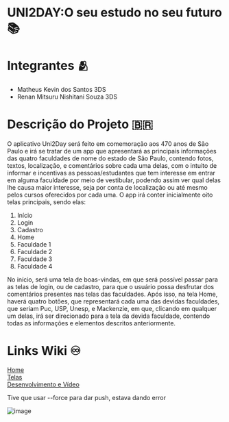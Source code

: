 # UNI2DAY:O seu estudo no seu futuro 📚
# Integrantes 🫂 
* Matheus Kevin dos Santos 3DS
* Renan Mitsuru Nishitani Souza 3DS

 # Descrição do Projeto 🇧🇷   
  O aplicativo Uni2Day será feito em comemoração aos 470 anos de São Paulo e irá se tratar de um app que apresentará as principais informações das quatro faculdades de nome do estado de São Paulo, contendo fotos, textos, localização, e comentários sobre cada uma delas, com o intuito de informar e incentivas as pessoas/estudantes que tem interesse em entrar em alguma faculdade por meio de vestibular, podendo assim ver qual delas lhe causa maior interesse, seja por conta de localização ou até mesmo pelos cursos oferecidos por cada uma. 
O app irá conter inicialmente oito telas principais, sendo elas:
1.	Início 
2.	Login
3.	Cadastro
4.	Home
5.	Faculdade 1
6.	Faculdade 2
7.	Faculdade 3
8.	Faculdade 4

No início, será uma tela de boas-vindas, em que será possível passar para as telas de login, ou de cadastro, para que o usuário possa desfrutar dos comentários presentes nas telas das faculdades.
Após isso, na tela Home, haverá quatro botões, que representará cada uma das devidas faculdades, que seriam Puc, USP, Unesp, e Mackenzie, em que, clicando em qualquer um delas, irá ser direcionado para a tela da devida faculdade, contendo todas as informações e elementos descritos anteriormente.


 # Links Wiki ♾️
 <a href="https://github.com/Renan-Nishitani/App-UNI2DAY/wiki">Home</a>   
 <a href="https://github.com/Renan-Nishitani/App-UNI2DAY/wiki/Telas">Telas</a>   
 <a href="https://github.com/Renan-Nishitani/App-UNI2DAY/wiki/Desenvolvimento">Desenvolvimento e Vídeo</a>   












Tive que usar --force para dar push, estava dando error    

![image](https://github.com/Renan-Nishitani/App-UNI2DAY/assets/166873368/5c46e47c-6ced-42b3-8432-216865fa20cb)

